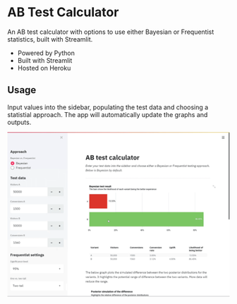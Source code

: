 # AB Test Calculator

An AB test calculator with options to use either Bayesian or Frequentist statistics, built with Streamlit.

* Powered by Python
* Built with Streamlit
* Hosted on Heroku

## Usage

Input values into the sidebar, populating the test data and choosing a statistial approach. The app will automatically update the graphs and outputs.

<p align="center">
  <img src="./img/testcalculator.gif" width="738">
</p>
